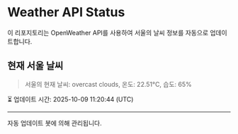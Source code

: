 
# Weather API Status

이 리포지토리는 OpenWeather API를 사용하여 서울의 날씨 정보를 자동으로 업데이트합니다.

## 현재 서울 날씨
> 서울의 현재 날씨: overcast clouds, 온도: 22.51°C, 습도: 65%

⏳ 업데이트 시간: 2025-10-09 11:20:44 (UTC)

---
자동 업데이트 봇에 의해 관리됩니다.
